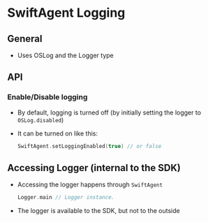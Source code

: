 #  SwiftAgent Logging

## General

- Uses OSLog and the Logger type

## API

### Enable/Disable logging

- By default, logging is turned off (by initially setting the logger to `OSLog.disabled`)
- It can be turned on like this:

  ```swift
  SwiftAgent.setLoggingEnabled(true) // or false
  ```

## Accessing Logger (internal to the SDK)

- Accessing the logger happens through `SwiftAgent`

  ```swift
  Logger.main // Logger instance.
  ```
- The logger is available to the SDK, but not to the outside

